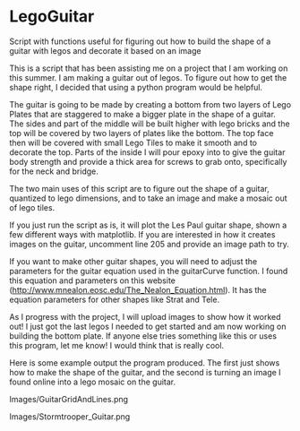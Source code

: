 # LegoGuitar
Script with functions useful for figuring out how to build the shape of a guitar with legos and decorate it based on an image

This is a script that has been assisting me on a project that I am working on this summer. I am making a guitar out of legos. To figure out how to get the shape right, I decided that using a python program would be helpful.

The guitar is going to be made by creating a bottom from two layers of Lego Plates that are staggered to make a bigger plate in the shape of a guitar. The sides and part of the middle will be built higher with lego bricks and the top will be covered by two layers of plates like the bottom. The top face then will be covered with small Lego Tiles to make it smooth and to decorate the top. Parts of the inside I will pour epoxy into to give the guitar body strength and provide a thick area for screws to grab onto, specifically for the neck and bridge.

The two main uses of this script are to figure out the shape of a guitar, quantized to lego dimensions, and to take an image and make a mosaic out of lego tiles.

If you just run the script as is, it will plot the Les Paul guitar shape, shown a few different ways with matplotlib. If you are interested in how it creates images on the guitar, uncomment line 205 and provide an image path to try.

If you want to make other guitar shapes, you will need to adjust the parameters for the guitar equation used in the guitarCurve function. I found this equation and parameters on this website (http://www.mnealon.eosc.edu/The_Nealon_Equation.html). It has the equation parameters for other shapes like Strat and Tele.

As I progress with the project, I will upload images to show how it worked out! I just got the last legos I needed to get started and am now working on building the bottom plate. If anyone else tries something like this or uses this program, let me know! I would think that is really cool.

Here is some example output the program produced. The first just shows how to make the shape of the guitar, and the second is turning an image I found online into a lego mosaic on the guitar.

Images/GuitarGridAndLines.png

Images/Stormtrooper_Guitar.png
